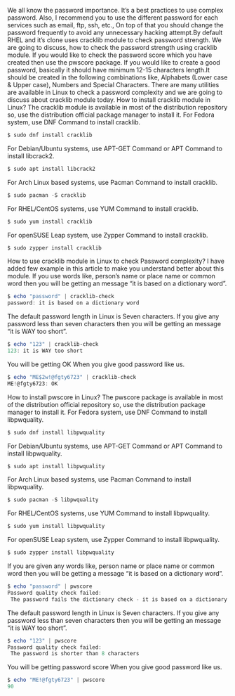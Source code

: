 We all know the password importance. It’s a best practices to use complex password.
Also, I recommend you to use the different password for each services such as email, ftp, ssh, etc.,
On top of that you should change the password frequently to avoid any unnecessary hacking attempt.By default RHEL and it’s clone uses cracklib module to check password strength.
We are going to discuss, how to check the password strength using cracklib module.
If you would like to check the password score which you have created then use the pwscore package.
If you would like to create a good password, basically it should have minimum 12-15 characters length.It should be created in the following combinations like, Alphabets (Lower case & Upper case), Numbers and Special Characters.
There are many utilities are available in Linux to check a password complexity and we are going to discuss about cracklib module today.
How to install cracklib module in Linux?
The cracklib module is available in most of the distribution repository so, use the distribution official package manager to install it.
For Fedora system, use DNF Command to install cracklib.

```powershell
$ sudo dnf install cracklib
```

For Debian/Ubuntu systems, use APT-GET Command or APT Command to install libcrack2.

```powershell
$ sudo apt install libcrack2
```

For Arch Linux based systems, use Pacman Command to install cracklib.

```powershell
$ sudo pacman -S cracklib
```

For RHEL/CentOS systems, use YUM Command to install cracklib.

```powershell
$ sudo yum install cracklib
```

For openSUSE Leap system, use Zypper Command to install cracklib.

```powershell
$ sudo zypper install cracklib
```

How to use cracklib module in Linux to check Password complexity?
I have added few example in this article to make you understand better about this module.
If you use words like, person’s name or place name or common word then you will be getting an message “it is based on a dictionary word”.

```powershell
$ echo "password" | cracklib-check
password: it is based on a dictionary word
```

The default password length in Linux is Seven characters. If you give any password less than seven characters then you will be getting an message “it is WAY too short”.

```powershell
$ echo "123" | cracklib-check 
123: it is WAY too short
```

You will be getting OK When you give good password like us.

```powershell
$ echo "ME$2w!@fgty6723" | cracklib-check
ME!@fgty6723: OK
```

How to install pwscore in Linux?
The pwscore package is available in most of the distribution official repository so, use the distribution package manager to install it.
For Fedora system, use DNF Command to install libpwquality.

```powershell
$ sudo dnf install libpwquality
```

For Debian/Ubuntu systems, use APT-GET Command or APT Command to install libpwquality.

```powershell
$ sudo apt install libpwquality
```

For Arch Linux based systems, use Pacman Command to install libpwquality.

```powershell
$ sudo pacman -S libpwquality
```

For RHEL/CentOS systems, use YUM Command to install libpwquality.

```powershell
$ sudo yum install libpwquality
```

For openSUSE Leap system, use Zypper Command to install libpwquality.

```powershell
$ sudo zypper install libpwquality
```

If you are given any words like, person name or place name or common word then you will be getting a message “it is based on a dictionary word”.

```powershell
$ echo "password" | pwscore
Password quality check failed:
 The password fails the dictionary check - it is based on a dictionary word
```

The default password length in Linux is Seven characters. If you give any password less than seven characters then you will be getting an message “it is WAY too short”.

```powershell
$ echo "123" | pwscore
Password quality check failed:
 The password is shorter than 8 characters
```

You will be getting password score When you give good password like us.

```powershell
$ echo "ME!@fgty6723" | pwscore
90
```

